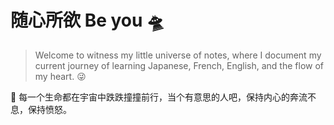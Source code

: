# 随心所欲 Be you 🛸

> Welcome to witness my little universe of notes, where I document my current journey of learning Japanese, French, English, and the flow of my heart. 😜


🩵 每一个生命都在宇宙中跌跌撞撞前行，当个有意思的人吧，保持内心的奔流不息，保持愤怒。
